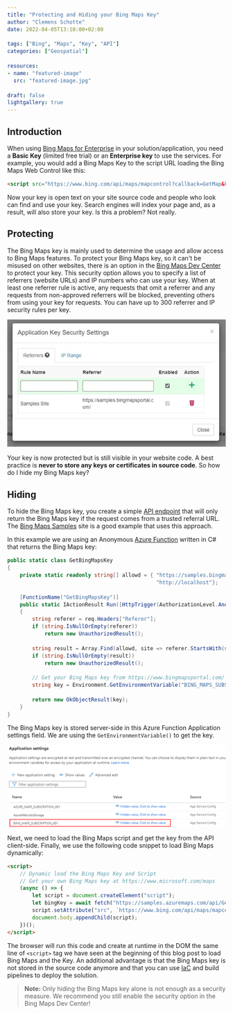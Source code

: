 ```yaml
---
title: "Protecting and Hiding your Bing Maps Key"
author: "Clemens Schotte"
date: 2022-04-05T13:10:00+02:00

tags: ["Bing", "Maps", "Key", "API"]
categories: ["Geospatial"]

resources:
- name: "featured-image"
  src: "featured-image.jpg"

draft: false
lightgallery: true
---
```


## Introduction

When using [Bing Maps for Enterprise](https://www.microsoft.com/maps) in your solution/application, you need a **Basic Key** (limited free trial) or an **Enterprise key** to use the services. For example, you would add a Bing Maps Key to the script URL loading the Bing Maps Web Control like this:

```html
<script src="https://www.bing.com/api/maps/mapcontrol?callback=GetMap&key={your bing maps key}"></script>
```

Now your key is open text on your site source code and people who look can find and use your key. Search engines will index your page and, as a result, will also store your key. Is this a problem? Not really.

## Protecting

The Bing Maps key is mainly used to determine the usage and allow access to Bing Maps features. To protect your Bing Maps key, so it can't be misused on other websites, there is an option in the [Bing Maps Dev Center](https://www.bingmapsportal.com/) to protect your key. This security option allows you to specify a list of referrers (website URLs) and IP numbers who can use your key. When at least one referrer rule is active, any requests that omit a referrer and any requests from non-approved referrers will be blocked, preventing others from using your key for requests. You can have up to 300 referrer and IP security rules per key.

![Bing Maps Key Security Settings](security-settings.jpg)

Your key is now protected but is still visible in your website code. A best practice is **never to store any keys or certificates in source code**. So how do I hide my Bing Maps key?

## Hiding

To hide the Bing Maps key, you create a simple [API endpoint](https://github.com/Azure-Samples/AzureMapsCodeSamples/blob/vnext/Services/SampleFunctions/GetBingMapsKey.cs) that will only return the Bing Maps key if the request comes from a trusted referral URL. The [Bing Maps Samples](https://samples.bingmapsportal.com/) site is a good example that uses this approach.

In this example we are using an Anonymous [Azure Function](https://azure.microsoft.com/en-us/services/functions/) written in C# that returns the Bing Maps key: 

```csharp
public static class GetBingMapsKey
{
    private static readonly string[] allowd = { "https://samples.bingmapsportal.com/",
                                                "http://localhost"};

    [FunctionName("GetBingMapsKey")]
    public static IActionResult Run([HttpTrigger(AuthorizationLevel.Anonymous, "get", Route = null)] HttpRequest req)
    {
        string referer = req.Headers["Referer"];
        if (string.IsNullOrEmpty(referer))
            return new UnauthorizedResult();

        string result = Array.Find(allowd, site => referer.StartsWith(site, StringComparison.OrdinalIgnoreCase));
        if (string.IsNullOrEmpty(result))
            return new UnauthorizedResult();

        // Get your Bing Maps key from https://www.bingmapsportal.com/
        string key = Environment.GetEnvironmentVariable("BING_MAPS_SUBSCRIPTION_KEY");

        return new OkObjectResult(key);
    }
}
```

The Bing Maps key is stored server-side in this Azure Function Application settings field. We are using the `GetEnvironmentVariable()` to get the key.

![Azure Function Application settings](app-settings.png)
 
Next, we need to load the Bing Maps script and get the key from the API client-side. Finally, we use the following code snippet to load Bing Maps dynamically:

```html
<script>
    // Dynamic load the Bing Maps Key and Script
    // Get your own Bing Maps key at https://www.microsoft.com/maps
    (async () => {
        let script = document.createElement("script");
        let bingKey = await fetch("https://samples.azuremaps.com/api/GetBingMapsKey").then(r => r.text()).then(key => { return key });
        script.setAttribute("src", `https://www.bing.com/api/maps/mapcontrol?callback=GetMap&key=${bingKey}`);
        document.body.appendChild(script);
    })();
</script>
```
  
The browser will run this code and create at runtime in the DOM the same line of `<script>` tag we have seen at the beginning of this blog post to load Bing Maps and the Key. An additional advantage is that the Bing Maps key is not stored in the source code anymore and that you can use [IaC](/infrastructure-as-code) and build pipelines to deploy the solution.

> **Note:** Only hiding the Bing Maps key alone is not enough as a security measure. We recommend you still enable the security option in the Bing Maps Dev Center!